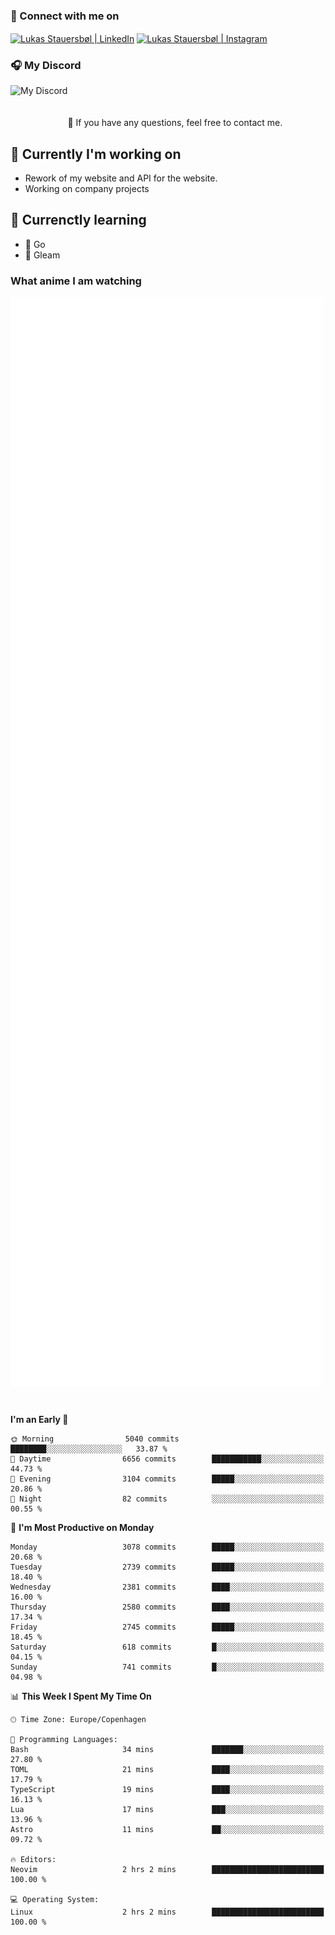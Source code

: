 ### 🔗 Connect with me on
<a href="https://www.instagram.com/lukas_stauersbol" target="_blank"><img align="center" src="https://raw.githubusercontent.com/stauersbol/stauersbol/main/images/instagram.svg" alt="Lukas Stauersbøl | LinkedIn" width="30px"/></a>
<a href="https://www.linkedin.com/in/lukas-stauersbol/" target="_blank"><img align="center" src="https://raw.githubusercontent.com/stauersbol/stauersbol/main/images/linkedin.svg" alt="Lukas Stauersbøl | Instagram" width="30px"/></a>

<p align="center">
 <h3>🎧 My Discord</h3>
 <img align="left" height="55px" src="https://discord.c99.nl/widget/theme-2/147806323323568128.png" alt="My Discord" />
</p>

<br/>
<br/>
<br/>
💬 If you have any questions, feel free to contact me.

## 🔭 Currently I'm working on
- Rework of my website and API for the website.
- Working on company projects
 
## 🌱 Currenctly learning
- 💙 Go
- 💜 Gleam

### What anime I am watching
<a href="https://anilist.co/user/slashiy/" align="center"><img align="center" width="500px" src="metrics.plugin.personal.anilist.svg" /></a>

<br/>

<!--START_SECTION:waka-->
**I'm an Early 🐤** 

```text
🌞 Morning                5040 commits        ████████░░░░░░░░░░░░░░░░░   33.87 % 
🌆 Daytime                6656 commits        ███████████░░░░░░░░░░░░░░   44.73 % 
🌃 Evening                3104 commits        █████░░░░░░░░░░░░░░░░░░░░   20.86 % 
🌙 Night                  82 commits          ░░░░░░░░░░░░░░░░░░░░░░░░░   00.55 % 
```
📅 **I'm Most Productive on Monday** 

```text
Monday                   3078 commits        █████░░░░░░░░░░░░░░░░░░░░   20.68 % 
Tuesday                  2739 commits        █████░░░░░░░░░░░░░░░░░░░░   18.40 % 
Wednesday                2381 commits        ████░░░░░░░░░░░░░░░░░░░░░   16.00 % 
Thursday                 2580 commits        ████░░░░░░░░░░░░░░░░░░░░░   17.34 % 
Friday                   2745 commits        █████░░░░░░░░░░░░░░░░░░░░   18.45 % 
Saturday                 618 commits         █░░░░░░░░░░░░░░░░░░░░░░░░   04.15 % 
Sunday                   741 commits         █░░░░░░░░░░░░░░░░░░░░░░░░   04.98 % 
```


📊 **This Week I Spent My Time On** 

```text
🕑︎ Time Zone: Europe/Copenhagen

💬 Programming Languages: 
Bash                     34 mins             ███████░░░░░░░░░░░░░░░░░░   27.80 % 
TOML                     21 mins             ████░░░░░░░░░░░░░░░░░░░░░   17.79 % 
TypeScript               19 mins             ████░░░░░░░░░░░░░░░░░░░░░   16.13 % 
Lua                      17 mins             ███░░░░░░░░░░░░░░░░░░░░░░   13.96 % 
Astro                    11 mins             ██░░░░░░░░░░░░░░░░░░░░░░░   09.72 % 

🔥 Editors: 
Neovim                   2 hrs 2 mins        █████████████████████████   100.00 % 

💻 Operating System: 
Linux                    2 hrs 2 mins        █████████████████████████   100.00 % 
```


<!--END_SECTION:waka-->
